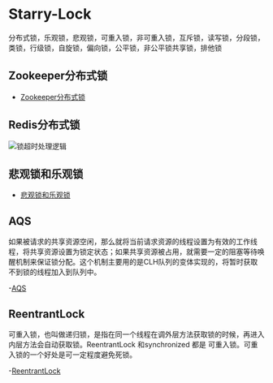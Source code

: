 # Starry-Lock
分布式锁，乐观锁，悲观锁，可重入锁，非可重入锁，互斥锁，读写锁，分段锁，类锁，行级锁，自旋锁，偏向锁，公平锁，非公平锁共享锁，排他锁


## Zookeeper分布式锁

- [Zookeeper分布式锁](https://codeprometheus.github.io/Starry-Notes/#/Concurrency/Zookeeper%E5%88%86%E5%B8%83%E5%BC%8F%E9%94%81)

## Redis分布式锁

![锁超时处理逻辑](https://wx1.sinaimg.cn/large/7dfa0a7bly1g24obim6cnj20u80jzgnf.jpg "锁超时处理逻辑.jpg")


## 悲观锁和乐观锁

- [悲观锁和乐观锁](https://codeprometheus.github.io/Starry-Notes/#/Concurrency/%E6%82%B2%E8%A7%82%E9%94%81%E5%92%8C%E4%B9%90%E8%A7%82%E9%94%81)


## AQS

如果被请求的共享资源空闲，那么就将当前请求资源的线程设置为有效的工作线程，将共享资源设置为锁定状态；如果共享资源被占用，就需要一定的阻塞等待唤醒机制来保证锁分配。这个机制主要用的是CLH队列的变体实现的，将暂时获取不到锁的线程加入到队列中。

-[AQS](https://codeprometheus.github.io/Starry-Notes/#/Concurrency/AQS)

## ReentrantLock

可重入锁，也叫做递归锁，是指在同一个线程在调外层方法获取锁的时候，再进入内层方法会自动获取锁。ReentrantLock 和synchronized 都是 可重入锁。可重入锁的一个好处是可一定程度避免死锁。

-[ReentrantLock](https://codeprometheus.github.io/Starry-Notes/#/Concurrency/ReentrantLock)

